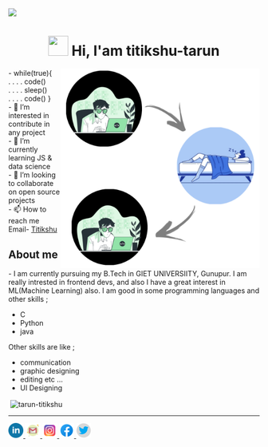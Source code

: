 <img align="center" src="https://github.com/tarun-titikshu/img/blob/main/git-banner.png" >

<span><h1 align="center"><span><img height="40px" width="40px" src="https://media4.giphy.com/media/3ohhwMDyS6rv3sB8yI/giphy.gif?cid=6c09b952th10lccy4vdjte0l768y1pvts3ndqc8posvd4x9h&rid=giphy.gif&ct=s"></span> Hi, I'am titikshu-tarun</h1></span>

<span>
  <img height="400px" width="400px" align="right" src="https://github.com/tarun-titikshu/img/blob/main/side-git.png"> 
- while(true){ <br>
  . . . . code() <br>
  . . . . sleep() <br>
  . . . . code() }<br>
- 👀 I’m interested in contribute in any project <br>
- 🌱 I’m currently learning JS & data science <br>
- 💞️ I’m looking to collaborate on open source projects <br>
- 📫 How to reach me Email- <a href="titikshutarun@gmail.com">Titikshu</a> <br>
<h2>About me</h2>
- I am currently pursuing my B.Tech in GIET UNIVERSIITY, Gunupur.
  I am really intrested in frontend devs, and also I have a great
  interest in ML(Machine Learning) also.
  I am good in some programming languages and other skills ; <br>
  
- C
- Python <br>
- java <br>
  
Other skills are like ; <br>
  
- communication <br>
- graphic designing <br>
- editing etc ... <br>
- UI Designing <br>
  
</span>

<p>&nbsp;<img align="center" src="https://github-readme-stats.vercel.app/api?username=tarun-titikshu&show_icons=true&locale=en" alt="tarun-titikshu" /></p>

<hr>
<span><a href="https://www.linkedin.com/in/titikshu-tarun-behera-48555b213/"><img height="30px" width="30px"src="https://github.com/tarun-titikshu/img/blob/main/179330.png"></span>
<span><a href="mailto:titikshutarun@gmail.com"><img height="30px" width="30px"src="https://github.com/tarun-titikshu/img/blob/main/icons8-gmail-logo-500.png"></span>
<span><a href="https://www.instagram.com/tarun_titikshu/"><img height="30px" width="30px"src="https://github.com/tarun-titikshu/img/blob/main/icons8-instagram-240.png"></span>
<span><a href="https://www.facebook.com/tarunsincostan.ssd/"><img height="30px" width="30px"src="https://github.com/tarun-titikshu/img/blob/main/icons8-facebook-240.png"></span>
  <span><a href="https://twitter.com/Tarun_titikshu"><img height="30px" width="30px"src="https://github.com/tarun-titikshu/img/blob/main/icons8-twitter-480.png"></span>

<!---
- 👋 Hi, I’m @tarun-titikshu

-    Alternate Email- tarundzy@gmail.com   
-    Contact.number- 8260709227

tarun-titikshu/tarun-titikshu is a ✨ special ✨ repository because its `README.md` (this file) appears on your GitHub profile.
You can click the Preview link to take a look at your changes.
--->
